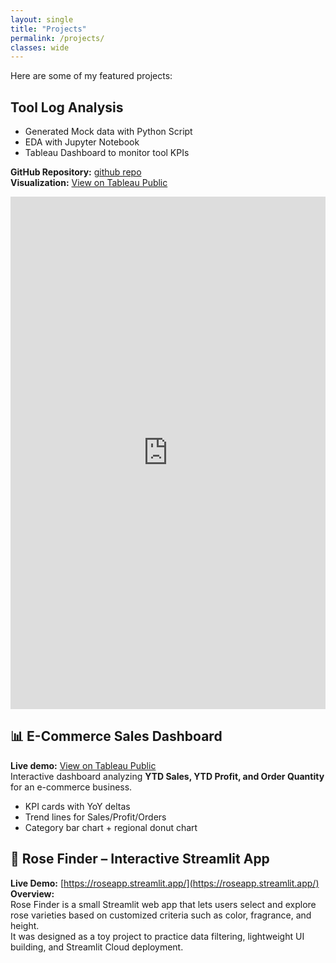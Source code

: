 ```yaml
---
layout: single
title: "Projects"
permalink: /projects/
classes: wide
---
```


Here are some of my featured projects:
## Tool Log Analysis

- Generated Mock data with Python Script
- EDA with Jupyter Notebook
- Tableau Dashboard to monitor tool KPIs

**GitHub Repository:** [github repo](https://github.com/jessicaleave/tool-log-analysis)  
**Visualization:** [View on Tableau Public](https://public.tableau.com/app/profile/jessica.liu1317/viz/ToolLogAnalysis/ToolUtilizationDowntime)

<div style="text-align:center; margin-top: 0.5rem;">
  <iframe
    src="https://public.tableau.com/app/profile/jessica.liu1317/viz/ToolLogAnalysis/ToolUtilizationDowntime?:showVizHome=no&:embed=true"
    width="100%" height="820" frameborder="0">
  </iframe>
</div>

## 📊 E-Commerce Sales Dashboard

**Live demo:** [View on Tableau Public](https://public.tableau.com/app/profile/jessica.liu1317/viz/SalesDashboard_16978367787150/SalesAnalysisDashboard)  
Interactive dashboard analyzing **YTD Sales, YTD Profit, and Order Quantity** for an e-commerce business.
- KPI cards with YoY deltas  
- Trend lines for Sales/Profit/Orders  
- Category bar chart + regional donut chart 

## 🌹 Rose Finder – Interactive Streamlit App

**Live Demo:** [https://roseapp.streamlit.app/](https://roseapp.streamlit.app/) <br>
**Overview:**  
Rose Finder is a small Streamlit web app that lets users select and explore rose varieties based on customized criteria such as color, fragrance, and height.  
It was designed as a toy project to practice data filtering, lightweight UI building, and Streamlit Cloud deployment.

